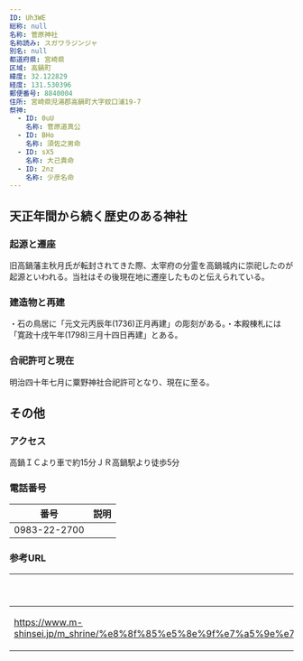 ```yaml
---
ID: Uh3WE
総称: null
名称: 菅原神社
名称読み: スガワラジンジャ
別名: null
都道府県: 宮崎県
区域: 高鍋町
緯度: 32.122829
経度: 131.530396
郵便番号: 8840004
住所: 宮崎県児湯郡高鍋町大字蚊口浦19-7
祭神:
  - ID: 0uU
    名称: 菅原道真公
  - ID: BHo
    名称: 須佐之男命
  - ID: sX5
    名称: 大己貴命
  - ID: 2nz
    名称: 少彦名命
---
```


## 天正年間から続く歴史のある神社

### 起源と遷座

旧高鍋藩主秋月氏が転封されてきた際、太宰府の分霊を高鍋城内に崇祀したのが起源といわれる。当社はその後現在地に遷座したものと伝えられている。

### 建造物と再建

・石の鳥居に「元文元丙辰年(1736)正月再建」の彫刻がある。・本殿棟札には「寛政十戌午年(1798)三月十四日再建」とある。

### 合祀許可と現在

明治四十年七月に粟野神社合祀許可となり、現在に至る。

## その他

### アクセス

高鍋ＩＣより車で約15分ＪＲ高鍋駅より徒歩5分

### 電話番号

| 番号         | 説明 |
| ------------ | ---- |
| 0983-22-2700 |      |

### 参考URL

| URL                                                                                                                                                                                                                     | 説明   |
| ----------------------------------------------------------------------------------------------------------------------------------------------------------------------------------------------------------------------- | ------ |
| https://www.m-shinsei.jp/m_shrine/%e8%8f%85%e5%8e%9f%e7%a5%9e%e7%a4%be%ef%bc%88%e3%81%99%e3%81%8c%e3%82%8f%e3%82%89%e3%81%98%e3%82%93%e3%81%98%e3%82%83%ef%bc%89%e9%ab%98%e9%8d%8b%e7%94%ba%e8%9a%8a%e5%8f%a3%e6%b5%a6/ | 神社庁 |
